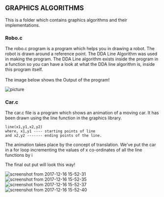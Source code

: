 ## GRAPHICS ALGORITHMS

This is a folder which contains graphics algorithms and their implementations.

### Robo.c

The robo.c program is a program which helps you in drawing a robot.
The robot is drawn around a reference point. The DDA Line Algorithm was used in making the program.
The DDA Line algorithm exists inside the program in a function so you can have a look at what the DDA line algorithm is,
inside this program itself.<br><br>
The image below shows the Output of the program!

![picture](https://user-images.githubusercontent.com/26206171/33807711-e08a11ca-de00-11e7-8635-78aa0f8a2884.png)

### Car.c
The car.c file is a program which shows an animation of a moving car.
It has been drawn using the line function in the graphics library.

    line(x1,y1,x2,y2)
    where, x1,y1 ---- starting points of line
    and x2,y2 ------- ending points of the line.
    
The animation takes place by the concept of translation.
We've put the car in a for loop incrementing the values of x co-ordinates of all the line functions by i

The final out put will look this way!

![screenshot from 2017-12-16 15-52-31](https://user-images.githubusercontent.com/26206171/34069730-d0f448d6-e27c-11e7-9a34-17603028a4ec.png)
![screenshot from 2017-12-16 15-52-35](https://user-images.githubusercontent.com/26206171/34069731-d5130948-e27c-11e7-882e-2d9ca7c00f0b.png)
![screenshot from 2017-12-16 15-52-37](https://user-images.githubusercontent.com/26206171/34069732-d5d02c76-e27c-11e7-99ba-7138d97e4877.png)
![screenshot from 2017-12-16 15-52-40](https://user-images.githubusercontent.com/26206171/34069733-d80b1ae6-e27c-11e7-96b5-715bf9601b95.png)
